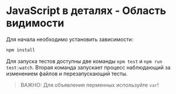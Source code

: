 # JavaScript в деталях - Область видимости

Для начала необходимо установить зависимости:

```sh
npm install
```

Для запуска тестов доступны две команды `npm test` и `npm run test:watch`. Вторая команда запускает процесс наблюдающий за изменением файлов и перезапускающий тесты.

> ВАЖНО: Для объявления перменных используйте `var`!